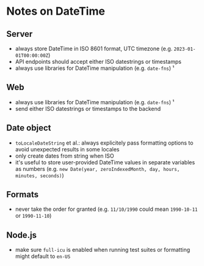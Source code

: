 # Notes on DateTime

## Server
- always store DateTime in ISO 8601 format, UTC timezone (e.g. `2023-01-01T00:00:00Z`)
- API endpoints should accept either ISO datestrings or timestamps
- always use libraries for DateTime manipulation (e.g. `date-fns`) ¹

## Web
- always use libraries for DateTime manipulation (e.g. `date-fns`) ¹
- send either ISO datestrings or timestamps to the backend

## Date object
- `toLocaleDateString` et al.: always explicitely pass formatting options to avoid unexpected results in some locales
- only create dates from string when ISO
- it's useful to store user-provided DateTime values in separate variables as numbers (e.g. `new Date(year, zeroIndexedMonth, day, hours, minutes, seconds)`)

## Formats
- never take the order for granted (e.g. `11/10/1990` could mean `1990-10-11` or `1990-11-10`)

## Node.js
- make sure `full-icu` is enabled when running test suites or formatting might default to `en-US`
